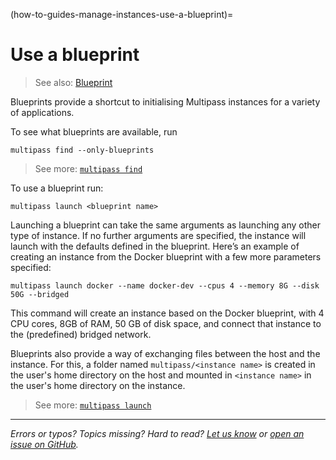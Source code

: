 (how-to-guides-manage-instances-use-a-blueprint)=
# Use a blueprint

> See also: [Blueprint](/explanation/blueprint) 

Blueprints provide a shortcut to initialising Multipass instances for a variety of applications. 

To see what blueprints are available, run 

```{code-block} text
multipass find --only-blueprints
```

> See more: [`multipass find`](/reference/command-line-interface/find)

To use a blueprint run:

```{code-block} text
multipass launch <blueprint name>
```

Launching a blueprint can take the same arguments as launching any other type of instance. If no further arguments are specified, the instance will launch with the defaults defined in the blueprint. Here’s an example of creating an instance from the Docker blueprint with a few more parameters specified:

```{code-block} text
multipass launch docker --name docker-dev --cpus 4 --memory 8G --disk 50G --bridged
```

This command will create an instance based on the Docker blueprint, with 4 CPU cores, 8GB of RAM, 50 GB of disk space, and connect that instance to the (predefined) bridged network.

Blueprints also provide a way of exchanging files between the host and the instance. For this, a folder named `multipass/<instance name>` is created in the user's home directory on the host and mounted in `<instance name>` in the user's home directory on the instance.

> See more: [`multipass launch`](/reference/command-line-interface/launch)

---

*Errors or typos? Topics missing? Hard to read? <a href="https://docs.google.com/forms/d/e/1FAIpQLSd0XZDU9sbOCiljceh3rO_rkp6vazy2ZsIWgx4gsvl_Sec4Ig/viewform?usp=pp_url&entry.317501128=https://multipass.run/docs/use-a-blueprint" target="_blank">Let us know</a> or <a href="https://github.com/canonical/multipass/issues/new/choose" target="_blank">open an issue on GitHub</a>.*

